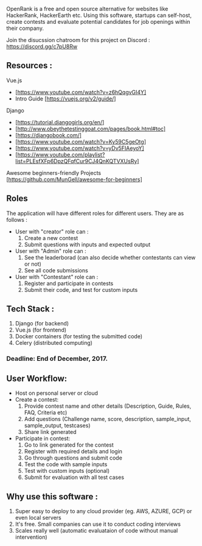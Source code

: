 OpenRank is a free and open source alternative for websites like HackerRank, HackerEarth etc. Using this software, startups can self-host, create contests and evaluate potential candidates for job openings within their company.

Join the disucssion chatroom for this project on Discord : https://discord.gg/c7pU8Rw

## Resources : 
 Vue.js 
 - [https://www.youtube.com/watch?v=z6hQqgvGI4Y]
 - Intro Guide [https://vuejs.org/v2/guide/]

 Django 
 - [https://tutorial.djangogirls.org/en/]
 - [http://www.obeythetestinggoat.com/pages/book.html#toc]
 - [https://djangobook.com/]
 - [https://www.youtube.com/watch?v=Ky59C5geOtg]
 - [https://www.youtube.com/watch?v=yDv5FIAeyoY]
 - [https://www.youtube.com/playlist?list=PLEsfXFp6DpzQFqfCur9CJ4QnKQTVXUsRy]

Awesome beginners-friendly Projects
[https://github.com/MunGell/awesome-for-beginners]

## Roles 
The application will have different roles for different users. They are as follows :
- User with "creator" role can :         
  1. Create a new contest
  2. Submit questions with inputs and expected output
- User with "Admin" role can :
  1. See the leaderborad (can also decide whether contestants can view or not)
  2. See all code submissions
- User with "Contestant" role can :
  1. Register and participate in contests
  2. Submit their code, and test for custom inputs


## Tech Stack :
1. Django (for backend)
2. Vue.js (for frontend)
3. Docker containers (for testing the submitted code)
4. Celery (distributed computing)


### Deadline: End of December, 2017.

## User Workflow:
- Host on personal server or cloud
- Create a contest:
  1. Provide contest name and other details (Description, Guide, Rules, FAQ, Criteria etc)
  2. Add questions (Challenge name, score, description, sample_input, sample_output, testcases)
  3. Share link generated
- Participate in contest:
  1. Go to link generated for the contest
  2. Register with required details and login
  3. Go through questions and submit code 
  4. Test the code with sample inputs
  5. Test with custom inputs (optional)
  6. Submit for evaluation with all test cases

## Why use this software :
  1. Super easy to deploy to any cloud provider (eg. AWS, AZURE, GCP) or even local servers
  2. It's free. Small companies can use it to conduct coding interviews
  3. Scales really well (automatic evaluataion of code without manual intervention)
